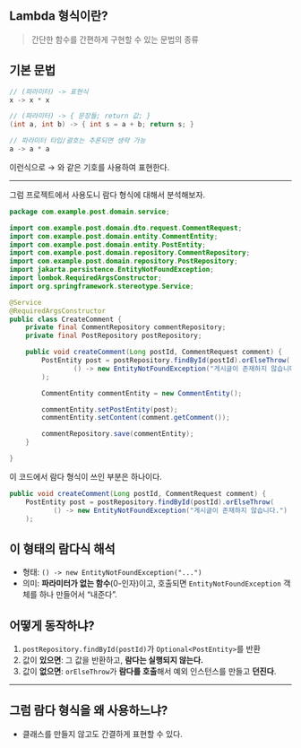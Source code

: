 ## Lambda 형식이란?

> 간단한 함수를 간편하게 구현할 수 있는 문법의 종류

## 기본 문법

```java
// (파라미터) -> 표현식
x -> x * x

// (파라미터) -> { 문장들; return 값; }
(int a, int b) -> { int s = a + b; return s; }

// 파라미터 타입/괄호는 추론되면 생략 가능
a -> a * a
```

이런식으로 → 와 같은 기호를 사용하여 표현한다.

---

그럼 프로젝트에서 사용도니 람다 형식에 대해서 분석해보자.

```java
package com.example.post.domain.service;

import com.example.post.domain.dto.request.CommentRequest;
import com.example.post.domain.entity.CommentEntity;
import com.example.post.domain.entity.PostEntity;
import com.example.post.domain.repository.CommentRepository;
import com.example.post.domain.repository.PostRepository;
import jakarta.persistence.EntityNotFoundException;
import lombok.RequiredArgsConstructor;
import org.springframework.stereotype.Service;

@Service
@RequiredArgsConstructor
public class CreateComment {
    private final CommentRepository commentRepository;
    private final PostRepository postRepository;

    public void createComment(Long postId, CommentRequest comment) {
        PostEntity post = postRepository.findById(postId).orElseThrow(
                () -> new EntityNotFoundException("게시글이 존재하지 않습니다.")
        );

        CommentEntity commentEntity = new CommentEntity();

        commentEntity.setPostEntity(post);
        commentEntity.setContent(comment.getComment());

        commentRepository.save(commentEntity);
    }

}
```

이 코드에서 람다 형식이 쓰인 부분은 하나이다.

```java
public void createComment(Long postId, CommentRequest comment) {
    PostEntity post = postRepository.findById(postId).orElseThrow(
           () -> new EntityNotFoundException("게시글이 존재하지 않습니다.")
    );
```

## 이 형태의 람다식 해석

- 형태: `() -> new EntityNotFoundException("...")`
- 의미: **파라미터가 없는 함수**(0-인자)이고, 호출되면 `EntityNotFoundException` 객체를 하나 만들어서 “내준다”.

## 어떻게 동작하냐?

1. `postRepository.findById(postId)`가 `Optional<PostEntity>`를 반환
2. 값이 **있으면**: 그 값을 반환하고, **람다는 실행되지 않는다.**
3. 값이 **없으면**: `orElseThrow`가 **람다를 호출**해서 예외 인스턴스를 만들고 **던진다**.

---

## 그럼 람다 형식을 왜 사용하느냐?

- 클래스를 만들지 않고도 간결하게 표현할 수 있다.